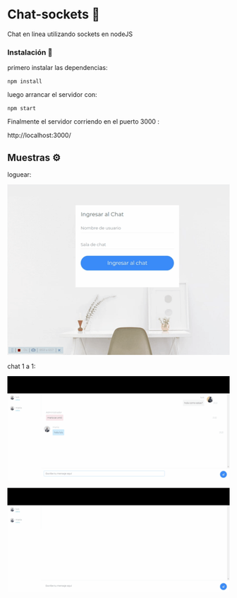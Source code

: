
# Chat-sockets 🚀

Chat en linea utilizando sockets en nodeJS

### Instalación 🔧

primero instalar las dependencias:

```
npm install
```

luego arrancar el servidor con: 

```
npm start
```

Finalmente el servidor corriendo en el puerto 3000 : 

http://localhost:3000/

## Muestras ⚙️

loguear:

![Alt text](assets/chat1.gif)

chat 1 a 1:

![Alt text](assets/chat2.gif)

![Alt text](assets/chat3.gif)



